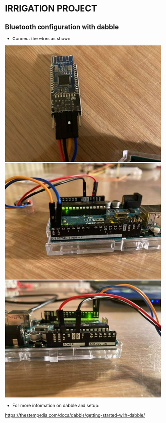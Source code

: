 # IRRIGATION PROJECT

## Bluetooth configuration with dabble
- Connect the wires as shown
<img src="Readme_images/connections_HM10_1.jpg" style="align: left"/>
<img src="Readme_images/connections_HM10_2.jpg" style="align: left"/>
<img src="Readme_images/connections_HM10_3.jpg" style="align: left"/>

- For more information on dabble and setup:

https://thestempedia.com/docs/dabble/getting-started-with-dabble/